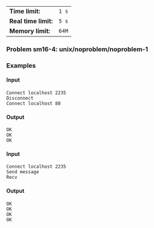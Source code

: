 |                      |       |
|----------------------|-------|
| **Time limit:**      | `1 s` |
| **Real time limit:** | `5 s` |
| **Memory limit:**    | `64M` |


### Problem sm16-4: unix/noproblem/noproblem-1

### Examples

#### Input

    
    
    Connect localhost 2235
    Disconnect
    Connect localhost 80
    

#### Output

    
    
    ОK
    ОK
    ОK

#### Input

    
    
    Connect localhost 2235
    Send message
    Recv
        

#### Output

    
    
    ОK
    ОK
    ОK
    ОK

